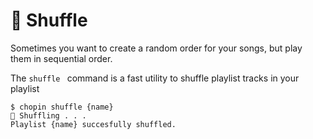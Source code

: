 # 🔀 Shuffle

Sometimes you want to create a random order for your songs, but play them in sequential order.

The `shuffle ` command is a fast utility to shuffle playlist tracks in your playlist

<div class="termy">

```console
$ chopin shuffle {name} 
🔀 Shuffling . . .
Playlist {name} succesfully shuffled.
```
</div>
